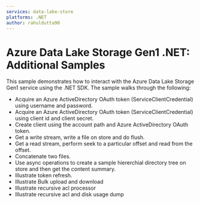 ```yaml
---
services: data-lake-store
platforms: .NET
author: rahuldutta90
---
```


# Azure Data Lake Storage Gen1 .NET: Additional Samples 

This sample demonstrates how to interact with the Azure Data Lake Storage Gen1 service using the .NET SDK. The sample walks through the following:
- Acquire an Azure ActiveDirectory OAuth token (ServiceClientCredential) using username and password.
- Acquire an Azure ActiveDirectory OAuth token (ServiceClientCredential) using client id and client secret.
- Create client using the account path and Azure ActiveDirectory OAuth token.
- Get a write stream, write a file on store and do flush.
- Get a read stream, perform seek to a particular offset and read from the offset.
- Concatenate two files.
- Use async operations to create a sample hiererchial directory tree on store and then get the content summary.
- Illustrate token refresh.
- Illustrate Bulk upload and download
- Illustrate recursive acl processor
- Illustrate recursive acl and disk usage dump
